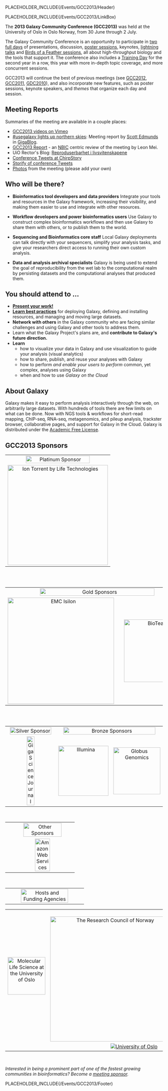 PLACEHOLDER_INCLUDE(/Events/GCC2013/Header)

PLACEHOLDER_INCLUDE(/Events/GCC2013/LinkBox)

The **2013 Galaxy Community Conference (GCC2013)** was held at the University of Oslo in Oslo Norway, from 30 June through 2 July.

The Galaxy Community Conference is an opportunity to participate in [two full days](Program) of presentations, discussion, [poster sessions](Abstracts/Posters), keynotes, [lightning talks](Lightning) and [Birds of a Feather sessions](BoF), all about high-throughput biology and the tools that support it.  The conference also includes a [Training Day](TrainingDay) for the second year in a row, this year with more in-depth topic coverage, and more concurrent sessions.

GCC2013 will continue the best of previous meetings (see [GCC2012](/src/events/GCC2012/index.md), [GCC2011](../GCC2011), [GDC2010](/src/events/GDC2010/index.md)), and also incorporate new features, such as poster sessions, keynote speakers, and *themes* that organize each day and session.

## Meeting Reports

Summaries of the meeting are available in a couple places:

* [GCC2013 videos on Vimeo](http://vimeo.com/channels/581875)
* [#usegalaxy lights up northern skies](http://blogs.biomedcentral.com/gigablog/2013/07/09/usegalaxy-lights-up-northern-skies/): Meeting report by [Scott Edmunds](http://blogs.biomedcentral.com/gigablog/author/scottedmunds/) in [GigaBlog](http://blogs.biomedcentral.com/gigablog).
* [GCC2013 Report](ATTACHMENT_URLDocuments/Presentations/GCC2013/NBICSummary.pdf) - an [NBIC](http://nbic.nl/) centric review of the meeting by Leon Mei.
* UiO Rector's Blog: [Reproduserbarhet i livsvitenskapene](http://bit.ly/12GQpvC) 
* [Conference Tweets at ChirpStory](http://chirpstory.com/li/93570)
* [Storify of conference Tweets](http://storify.com/search?q=GCC2013)
* [Photos](Photos) from the meeting (please add your own)

## Who will be there?

* **Bioinformatics tool developers and data providers**
    Integrate your tools and resources in the Galaxy framework, increasing their visibility, and making them easier to use and integrate with other resources. 

* **Workflow developers and power bioinformatics users**
    Use Galaxy to construct complex bioinformatics workflows and then use Galaxy to share them with others, or to publish them to the world.

* **Sequencing and Bioinformatics core staff**
    Local Galaxy deployments can talk directly with your sequencers, simplify your analysis tasks, and give your researchers direct access to running their own custom analysis. 

* **Data and analysis archival specialists**
    Galaxy is being used to extend the goal of reproducibility from the wet lab to the computational realm by persisting datasets and the computational analyses that produced them. 

## You should attend to ...

* **[Present your work!](Abstracts)**
* **[Learn best practices](Program)** for deploying Galaxy, defining and installing resources, and managing and moving large datasets.
* **Network with others** in the Galaxy community who are facing similar challenges and using Galaxy and other tools to address them.
* Learn what the Galaxy Project's plans are, and **contribute to Galaxy's future direction.**
* **Learn** 
  * how to visualize your data in Galaxy and use visualization to guide your analysis (visual analytics)
  * how to share, publish, and reuse your analyses with Galaxy
  * how to perform *and enable your users to perform* common, yet complex, analyses using Galaxy
  * when and how to use *Galaxy on the Cloud*

## About Galaxy

Galaxy makes it easy to perform analysis interactively through the web, on arbitrarily large datasets. With hundreds of tools there are few limits on what can be done. Now with NGS tools & workflows for short-read mapping, ChIP-seq, RNA-seq, metagenomics, and pileup analysis, trackster browser, collaborative pages, and support for Galaxy in the Cloud. Galaxy is distributed under the [Academic Free License](/src/Admin/License/index.md). 


## GCC2013 Sponsors

<table>
  <tr>
    <td style=" text-align: center; border: none;"> <a href='Sponsorships'><img src='/Events/GCC2013/Sponsorships/PlatinumBanner.png' alt='Platinum Sponsor' width="80%" /></a> </td>
  </tr>
  <tr>
    <td style=" text-align: center; border: none;"> <a href='http://www.lifetechnologies.com/'><img src='/Images/Logos/IonTorrentLogo340.png' alt='Ion Torrent by Life Technologies' width="320" /></a> </td>
  </tr>
</table>

<br /><br />

<table>
  <tr>
    <td colspan=3 style=" text-align: center; border: none;"> <a href='Sponsorships'><img src='/Events/GCC2013/Sponsorships/GoldBanner.png' alt='Gold Sponsors' width="80%" /></a> </td>
  </tr>
  <tr>
    <td style=" border: none; text-align: center;"> <a href='http://www.emc.com/isilon'><img src='/Images/Logos/EMCIsilonLogo.jpg' alt='EMC Isilon' width="340" /></a> </td>
    <td style=" border: none; width: 10%; text-align: center;"> </td>
    <td style=" border: none; text-align: center;"> <a href='http://bioteam.net/'><img src='/Images/Logos/BioTeamLogo154.gif' alt='BioTeam' width="200" /></a> </td>
  </tr>
</table>


<br /><br />
<table>
  <tr>
    <td style=" border: none; text-align: center;"> <a href='Sponsorships'><img src='/Events/GCC2013/Sponsorships/SilverBanner.png' alt='Silver Sponsor' width="95%" /></a> </td>
    <td colspan=2 style=" border: none; text-align: center;"> <a href='Sponsorships'><img src='/Events/GCC2013/Sponsorships/BronzeBanner.png' alt='Bronze Sponsors' width="95%" /></a> </td>
  </tr>
  <tr>
    <td style=" text-align: center; border: none;"> <a href='http://www.gigasciencejournal.com/'><img src='/Images/Logos/GigaScienceLogo250.png' alt='GigaScience Journal' width="40%" /></a> </td>
    <td style=" border: none; text-align: center;"> <a href='http://www.illumina.com/'><img src='/Images/Logos/IlluminaLogo250.png' alt='Illumina' width="160" /></a> </td>
    <td style=" border: none; text-align: center;"> <a href='http://globus.org/genomics'><img src='/Images/Logos/GlobusGenomics.png' alt='Globus Genomics' width="150" /></a> </td>
  </tr>
</table>

<br />

<table>
  <tr>
    <td> </td>
    <td style=" border: none; text-align: center;"> <a href='Sponsorships'><img src='/Events/GCC2013/Sponsorships/OtherBanner.png' alt='Other Sponsors' width="80%" /></a> </td>
  </tr>
  <tr>
    <td> </td>
    <td style=" text-align: center; border: none;"> <a href='http://aws.amazon.com/'><img src='/Images/Logos/AWSLogo400.png' alt='Amazon Web Services' width="50%" /></a> </td>
  </tr>
</table>

<br />

<table>
  <tr>
    <td style=" text-align: center; border: none;"> <a href='Sponsorships'><img src='/Events/GCC2013/Sponsorships/HostsBanner.png' alt='Hosts and Funding Agencies' width="80%" /></a> </td>
  </tr>
</table>


<table>
  <tr>
    <td style=" text-align: center; border: none;"> <a href='http://www.uio.no/english/research/interfaculty-research-areas/mls/'><img src='/Images/Logos/MLSUiOLogo.png' alt='Molecular Life Science at the University of Oslo' height=120 /></a> </td>
    <td style=" text-align: center; border: none;"> &nbsp;&nbsp; <a href='http://www.forskningsradet.no/english/'><img src='/Images/Logos/ResearchCouncilNorway500.png' alt='The Research Council of Norway' width="400" /></a> </td>
    <td style=" text-align: center; border: none;"> &nbsp;&nbsp; <a href='http://www.bioinfo.no/about/'><img src='/Images/Logos/FUGE.png' alt='Functional Genomics' height=120 /></a> &nbsp;&nbsp; </td>
    <td style=" text-align: center; border: none;"> <a href='http://www.elixir-europe.org/'><img src='/Images/Logos/ElixirNoTextLogo.png' alt='Elixer' height=120 /></a> </td>
  </tr>
  <tr>
    <td colspan=4 style=" border: none; text-align: center;"> <a href='http://uio.no/'><img src='/Images/Logos/UiOLogo.png' alt='University of Oslo'  /></a> </td>
  </tr>
</table>


<br />

*Interested in being a prominent part of one of the fastest growing communities in bioinformatics?  Become a [meeting sponsor](Sponsorships).*

PLACEHOLDER_INCLUDE(/Events/GCC2013/Footer)
